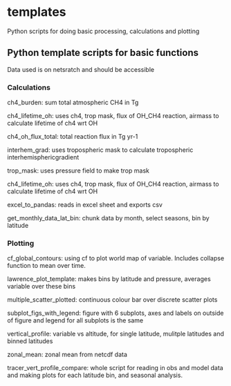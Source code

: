 # templates
Python scripts for doing basic processing, calculations and plotting

## Python template scripts for basic functions
Data used is on netsratch and should be accessible

### Calculations
ch4_burden: sum total atmospheric CH4 in Tg

ch4_lifetime_oh: uses ch4, trop mask, flux of OH_CH4 reaction, airmass to calculate lifetime of ch4 wrt OH

ch4_oh_flux_total: total reaction flux in Tg yr-1

interhem_grad: uses tropospheric mask to calculate tropospheric interhemisphericgradient

trop_mask: uses pressure field to make trop mask

ch4_lifetime_oh: uses ch4, trop mask, flux of OH_CH4 reaction, airmass to calculate lifetime of ch4 wrt OH

excel_to_pandas: reads in excel sheet and exports csv

get_monthly_data_lat_bin: chunk data by month, select seasons, bin by latitude

### Plotting
cf_global_contours: using cf to plot world map of variable. Includes collapse function to mean over time.

lawrence_plot_template: makes bins by latitude and pressure, averages variable over these bins

multiple_scatter_plotted: continuous colour bar over discrete scatter plots

subplot_figs_with_legend: figure with 6 subplots, axes and labels on outside of figure and legend for all subplots is the same

vertical_profile: variable vs altitude, for single latitude, mulitple latitudes and binned latitudes

zonal_mean: zonal mean from netcdf data

tracer_vert_profile_compare: whole script for reading in obs and model data and making plots for each latitude bin, and seasonal analysis.
